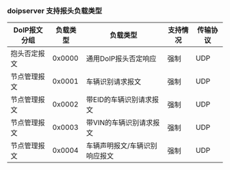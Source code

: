 ### doipserver 支持报头负载类型

| DoIP报文分组 | 负载类型 | 负载类型 | 支持情况 | 传输协议 |
|-------|-------|-------|-------|-------|
| 抱头否定报文 | 0x0000 | 通用DoIP报头否定响应 |强制 | UDP |
| 节点管理报文 | 0x0001 | 车辆识别请求报文 |强制 | UDP |
| 节点管理报文 | 0x0002 | 带EID的车辆识别请求报文 |强制 | UDP |
| 节点管理报文 | 0x0003 | 带VIN的车辆识别请求报文 |强制 | UDP |
| 节点管理报文 | 0x0004 | 车辆声明报文/车辆识别响应报文 |强制 | UDP |